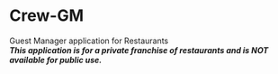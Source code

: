 # Crew-GM
Guest Manager application for Restaurants</br>
*<b>This application is for a private franchise of restaurants and is NOT available for public use.</b>*
